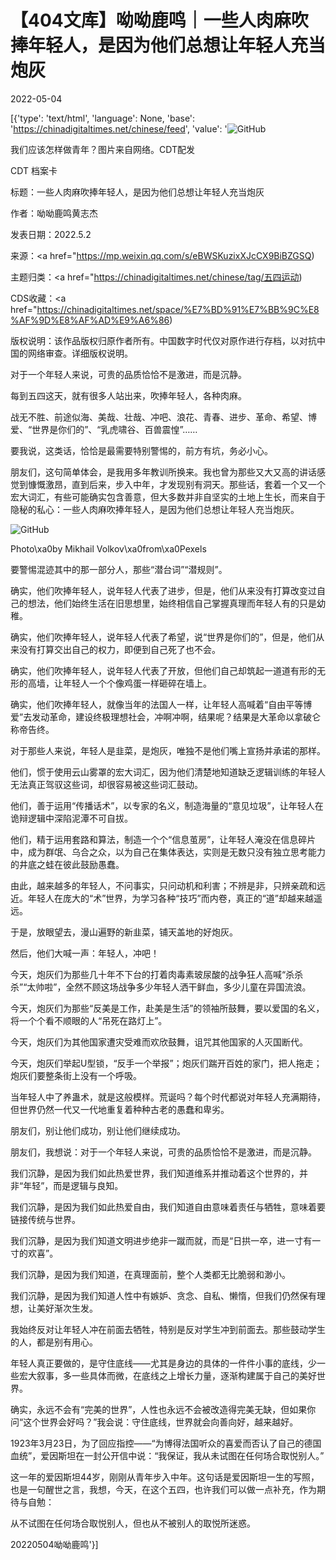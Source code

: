# 【404文库】呦呦鹿鸣｜一些人肉麻吹捧年轻人，是因为他们总想让年轻人充当炮灰

2022-05-04

[{'type': 'text/html', 'language': None, 'base': 'https://chinadigitaltimes.net/chinese/feed', 'value': '![GitHub](https://chinadigitaltimes.net/chinese/files/2022/05/signal-2022-05-04-103456-225x300.jpeg)

我们应该怎样做青年？图片来自网络。CDT配发



CDT 档案卡

标题：一些人肉麻吹捧年轻人，是因为他们总想让年轻人充当炮灰

作者：呦呦鹿鸣黄志杰

发表日期：2022.5.2

来源：<a href="https://mp.weixin.qq.com/s/eBWSKuzixXJcCX9BiBZGSQ)

主题归类：<a href="https://chinadigitaltimes.net/chinese/tag/五四运动)

CDS收藏：<a href="https://chinadigitaltimes.net/space/%E7%BD%91%E7%BB%9C%E8%AF%9D%E8%AF%AD%E9%A6%86)

版权说明：该作品版权归原作者所有。中国数字时代仅对原作进行存档，以对抗中国的网络审查。详细版权说明。





对于一个年轻人来说，可贵的品质恰恰不是激进，而是沉静。

每到五四这天，就有很多人站出来，吹捧年轻人，各种肉麻。

战无不胜、前途似海、美哉、壮哉、冲吧、浪花、青春、进步、革命、希望、博爱、“世界是你们的”、“乳虎啸谷、百兽震惶”……

要我说，这类话，恰恰是最需要特别警惕的，前方有坑，务必小心。

朋友们，这句简单体会，是我用多年教训所换来。我也曾为那些又大又高的讲话感觉到慷慨激昂，直到后来，步入中年，才发现别有洞天。那些话，套着一个又一个宏大词汇，有些可能确实包含善意，但大多数并非自坚实的土地上生长，而来自于隐秘的私心：一些人肉麻吹捧年轻人，是因为他们总想让年轻人充当炮灰。

![GitHub](https://chinadigitaltimes.net/chinese/files/2022/05/青年.jpg)

Photo\xa0by Mikhail Volkov\xa0from\xa0Pexels

要警惕混迹其中的那一部分人，那些“潜台词”“潜规则”。

确实，他们吹捧年轻人，说年轻人代表了进步，但是，他们从来没有打算改变过自己的想法，他们始终生活在旧思想里，始终相信自己掌握真理而年轻人有的只是幼稚。

确实，他们吹捧年轻人，说年轻人代表了希望，说“世界是你们的”，但是，他们从来没有打算交出自己的权力，即便到自己死了也不会。

确实，他们吹捧年轻人，说年轻人代表了开放，但他们自己却筑起一道道有形的无形的高墙，让年轻人一个个像鸡蛋一样砸碎在墙上。

确实，他们吹捧年轻人，就像当年的法国人一样，让年轻人高喊着“自由平等博爱”去发动革命，建设终极理想社会，冲啊冲啊，结果呢？结果是大革命以拿破仑称帝告终。

对于那些人来说，年轻人是韭菜，是炮灰，唯独不是他们嘴上宣扬并承诺的那样。

他们，惯于使用云山雾罩的宏大词汇，因为他们清楚地知道缺乏逻辑训练的年轻人无法真正驾驭这些词，却很容易被这些词汇鼓动。

他们，善于运用“传播话术”，以专家的名义，制造海量的“意见垃圾”，让年轻人在诡辩逻辑中深陷泥潭不可自拔。

他们，精于运用套路和算法，制造一个个“信息茧房”，让年轻人淹没在信息碎片中，成为群氓、乌合之众，以为自己在集体表达，实则是无数只没有独立思考能力的井底之蛙在彼此鼓励愚蠢。

由此，越来越多的年轻人，不问事实，只问动机和利害；不辨是非，只辨亲疏和远近。年轻人在庞大的“术”世界，为学习各种“技巧”而内卷，真正的“道”却越来越遥远。

于是，放眼望去，漫山遍野的新韭菜，铺天盖地的好炮灰。

然后，他们大喊一声：年轻人，冲吧！

今天，炮灰们为那些几十年不下台的打着肉毒素玻尿酸的战争狂人高喊“杀杀杀”“太帅啦”，全然不顾这场战争多少年轻人洒干鲜血，多少儿童在异国流浪。

今天，炮灰们为那些“反美是工作，赴美是生活”的领袖所鼓舞，要以爱国的名义，将一个个看不顺眼的人“吊死在路灯上”。

今天，炮灰们为其他国家遭灾受难而欢欣鼓舞，诅咒其他国家的人灭国断代。

今天，炮灰们举起U型锁，“反手一个举报”；炮灰们踹开百姓的家门，把人拖走；炮灰们要整条街上没有一个呼吸。

当年轻人中了养蛊术，就是这般模样。荒诞吗？每个时代都说对年轻人充满期待，但世界仍然一代又一代地重复着种种古老的愚蠢和卑劣。

朋友们，别让他们成功，别让他们继续成功。

朋友们，我想说：对于一个年轻人来说，可贵的品质恰恰不是激进，而是沉静。

我们沉静，是因为我们如此热爱世界，我们知道维系并推动着这个世界的，并非“年轻”，而是逻辑与良知。

我们沉静，是因为我们如此热爱自由，我们知道自由意味着责任与牺牲，意味着要链接传统与世界。

我们沉静，是因为我们知道文明进步绝非一蹴而就，而是“日拱一卒，进一寸有一寸的欢喜”。

我们沉静，是因为我们知道，在真理面前，整个人类都无比脆弱和渺小。

我们沉静，是因为我们知道人性中有嫉妒、贪念、自私、懒惰，但我们仍然保有理想，让美好渐次生发。

我始终反对让年轻人冲在前面去牺牲，特别是反对学生冲到前面去。那些鼓动学生的人，都是别有用心。

年轻人真正要做的，是守住底线——尤其是身边的具体的一件件小事的底线，少一些宏大叙事，多一些具体而微，在底线之上增长力量，逐渐构建属于自己的美好世界。

确实，永远不会有“完美的世界”，人性也永远不会被改造得完美无缺，但如果你问“这个世界会好吗？”我会说：守住底线，世界就会向善向好，越来越好。

1923年3月23日，为了回应指控——“为博得法国听众的喜爱而否认了自己的德国血统”，爱因斯坦在一封公开信中说：“我保证，我从未试图在任何场合取悦别人。”

这一年的爱因斯坦44岁，刚刚从青年步入中年。这句话是爱因斯坦一生的写照，也是一句醒世之言，我想，今天，在这个五四，也许我们可以做一点补充，作为期待与自勉：

从不试图在任何场合取悦别人，但也从不被别人的取悦所迷惑。

20220504呦呦鹿鸣'}]